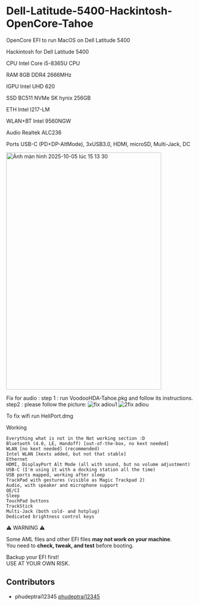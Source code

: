 # Dell-Latitude-5400-Hackintosh-OpenCore-Tahoe
OpenCore EFI to run MacOS on Dell Latitude 5400

Hackintosh for Dell Latitude 5400

	
CPU 	Intel Core i5-8365U CPU

RAM 	8GB DDR4 2666MHz

IGPU 	Intel UHD 620

SSD 	BC511 NVMe SK hynix 256GB

ETH 	Intel I217-LM

WLAN+BT 	Intel 9560NGW 

Audio 	Realtek ALC236

Ports 	USB-C (PD+DP-AltMode), 3xUSB3.0, HDMI, microSD, Multi-Jack, DC


<img width="416" height="637" alt="Ảnh màn hình 2025-10-05 lúc 15 13 30" src="https://github.com/user-attachments/assets/ae34cfa1-a734-4056-bb89-9e4c8a8151d0" />

Fix for audio :
step 1 : run VoodooHDA-Tahoe.pkg and follow its instructions.
step2 : please follow the picture:
![fix adiou1](https://github.com/user-attachments/assets/f25645dd-259e-4406-9aac-ef7d88ba46b0)
![2fix adiou](https://github.com/user-attachments/assets/43ad71a6-bb3c-4dc2-8d8c-7466a469aeb0)

To fix wifi 
run HeliPort.dmg

Working

    Everything what is not in the Not working section :D
    Bluetooth (4.0, LE, Handoff) [out-of-the-box, no kext needed]
    WLAN [no kext needed] (recommended)
    Intel WLAN [kexts added, but not that stable]
    Ethernet
    HDMI, DisplayPort Alt Mode (all with sound, but no volume adjustment)
    USB-C (I'm using it with a docking station all the time)
    USB ports mapped, working after sleep
    TrackPad with gestures (visible as Magic Trackpad 2)
    Audio, with speaker and microphone support
    QE/CI
    Sleep
    TouchPad buttons
    TrackStick
    Multi-Jack (both cold- and hotplug)
    Dedicated brightness control keys 


⚠️ WARNING ⚠️

Some AML files and other EFI files **may not work on your machine**.  
You need to **check, tweak, and test** before booting.  

Backup your EFI first!  
USE AT YOUR OWN RISK.
## Contributors

- phudeptrai12345 [phudeptrai12345](https://github.com/phudeptrai12345)

